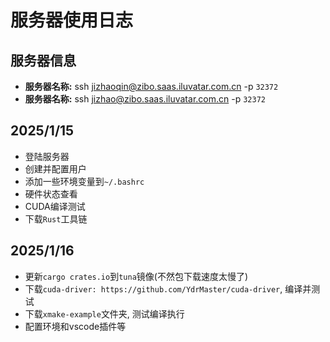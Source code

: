 # 服务器使用日志

## 服务器信息
- **服务器名称:** ssh jizhaoqin@zibo.saas.iluvatar.com.cn -p `32372`
- **服务器名称:** ssh jizhao@zibo.saas.iluvatar.com.cn -p `32372`

## 2025/1/15

- 登陆服务器
- 创建并配置用户
- 添加一些环境变量到`~/.bashrc`
- 硬件状态查看
- CUDA编译测试
- 下载`Rust`工具链

## 2025/1/16
- 更新`cargo crates.io`到`tuna`镜像(不然包下载速度太慢了)
- 下载`cuda-driver: https://github.com/YdrMaster/cuda-driver`, 编译并测试
- 下载`xmake-example`文件夹, 测试编译执行
- 配置环境和vscode插件等




